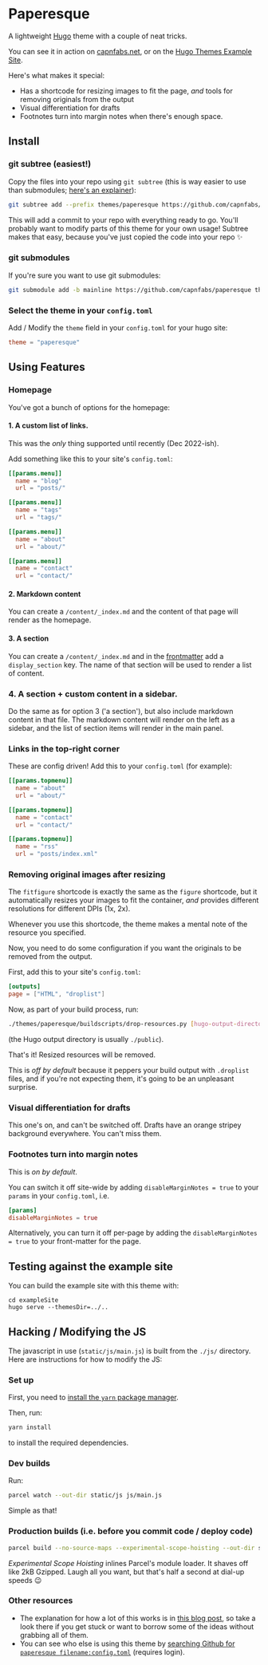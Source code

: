 # Paperesque

A lightweight [Hugo](https://gohugo.io) theme with a couple of neat tricks.

You can see it in action on [capnfabs.net](https://capnfabs.net), or on the [Hugo Themes Example Site](https://themes.gohugo.io/theme/paperesque/).

Here's what makes it special:

- Has a shortcode for resizing images to fit the page, _and_ tools for removing originals from the output
- Visual differentiation for drafts
- Footnotes turn into margin notes when there's enough space.

## Install


### git subtree (easiest!)

Copy the files into your repo using `git subtree` (this is way easier to use than submodules; [here's an explainer](https://www.atlassian.com/git/tutorials/git-subtree)):

```sh
git subtree add --prefix themes/paperesque https://github.com/capnfabs/paperesque mainline --squash
```

This will add a commit to your repo with everything ready to go. You'll probably want to modify parts of this theme for your own usage! Subtree makes that easy, because you've just copied the code into your repo ✨

### git submodules

If you're sure you want to use git submodules:

```sh
git submodule add -b mainline https://github.com/capnfabs/paperesque themes/paperesque
```

### Select the theme in your `config.toml`

Add / Modify the `theme` field in your `config.toml` for your hugo site:

```toml
theme = "paperesque"
```

## Using Features

### Homepage

You've got a bunch of options for the homepage:

#### 1. A custom list of links.

This was the _only_ thing supported until recently (Dec 2022-ish).

Add something like this to your site's `config.toml`:

```toml
[[params.menu]]
  name = "blog"
  url = "posts/"

[[params.menu]]
  name = "tags"
  url = "tags/"

[[params.menu]]
  name = "about"
  url = "about/"

[[params.menu]]
  name = "contact"
  url = "contact/"
```

#### 2. Markdown content

You can create a `/content/_index.md` and the content of that page will render as the homepage.

#### 3. A section

You can create a `/content/_index.md` and in the [frontmatter](https://gohugo.io/content-management/front-matter/) add a `display_section` key. The name of that section will be used to render a list of content.

### 4. A section + custom content in a sidebar.

Do the same as for option 3 ('a section'), but also include markdown content in that file. The markdown content will render on the left as a sidebar, and the list of section items will render in the main panel.

### Links in the top-right corner

These are config driven! Add this to your `config.toml` (for example):

```toml
[[params.topmenu]]
  name = "about"
  url = "about/"

[[params.topmenu]]
  name = "contact"
  url = "contact/"

[[params.topmenu]]
  name = "rss"
  url = "posts/index.xml"
```

### Removing original images after resizing

The `fitfigure` shortcode is exactly the same as the `figure` shortcode, but it automatically resizes your images to fit the container, _and_ provides different resolutions for different DPIs (1x, 2x).

Whenever you use this shortcode, the theme makes a mental note of the resource you specified.

Now, you need to do some configuration if you want the originals to be removed from the output.

First, add this to your site's `config.toml`:

```toml
[outputs]
page = ["HTML", "droplist"]
```

Now, as part of your build process, run:

```sh
./themes/paperesque/buildscripts/drop-resources.py [hugo-output-directory]
```

(the Hugo output directory is usually `./public`).

That's it! Resized resources will be removed.

This is _off by default_ because it peppers your build output with `.droplist` files, and if you're not expecting them, it's going to be an unpleasant surprise.

### Visual differentiation for drafts

This one's on, and can't be switched off. Drafts have an orange stripey background everywhere. You can't miss them.

### Footnotes turn into margin notes

This is _on by default_.

You can switch it off site-wide by adding `disableMarginNotes = true` to your `params` in your `config.toml`, i.e.

```toml
[params]
disableMarginNotes = true
```

Alternatively, you can turn it off per-page by adding the `disableMarginNotes = true` to your front-matter for the page.

## Testing against the example site

You can build the example site with this theme with:

```
cd exampleSite
hugo serve --themesDir=../..
```

## Hacking / Modifying the JS

The javascript in use (`static/js/main.js`) is built from the `./js/` directory. Here are instructions for how to modify the JS:

### Set up
First, you need to [install the `yarn` package manager](https://yarnpkg.com/getting-started/install).

Then, run:

```sh
yarn install
```

to install the required dependencies.

### Dev builds

Run:

```sh
parcel watch --out-dir static/js js/main.js
```

Simple as that!

### Production builds (i.e. before you commit code / deploy code)

```sh
parcel build --no-source-maps --experimental-scope-hoisting --out-dir static/js js/main.js
```

_Experimental Scope Hoisting_ inlines Parcel's module loader. It shaves off like 2kB Gzipped. Laugh all you want, but that's half a second at dial-up speeds 😉

### Other resources

- The explanation for how a lot of this works is in [this blog post](https://capnfabs.net/posts/hugo-theme-exclude-processed-images/), so take a look there if you get stuck or want to borrow some of the ideas without grabbing all of them.
- You can see who else is using this theme by [searching Github for `paperesque filename:config.toml`](https://github.com/search?q=paperesque+filename%3Aconfig.toml&type=Code) (requires login).

